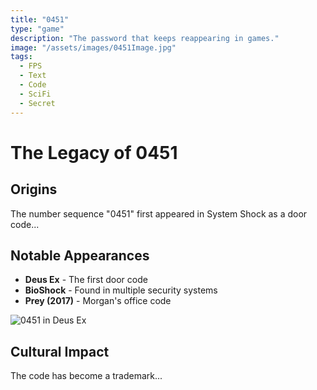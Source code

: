 ```yaml
---
title: "0451"
type: "game"
description: "The password that keeps reappearing in games."
image: "/assets/images/0451Image.jpg"
tags:
  - FPS
  - Text
  - Code
  - SciFi
  - Secret
---
```

# The Legacy of 0451

## Origins
The number sequence "0451" first appeared in System Shock as a door code...

## Notable Appearances
- **Deus Ex** - The first door code
- **BioShock** - Found in multiple security systems
- **Prey (2017)** - Morgan's office code

![0451 in Deus Ex](/assets/images/0451-deus-ex.jpg)

## Cultural Impact
The code has become a trademark...
